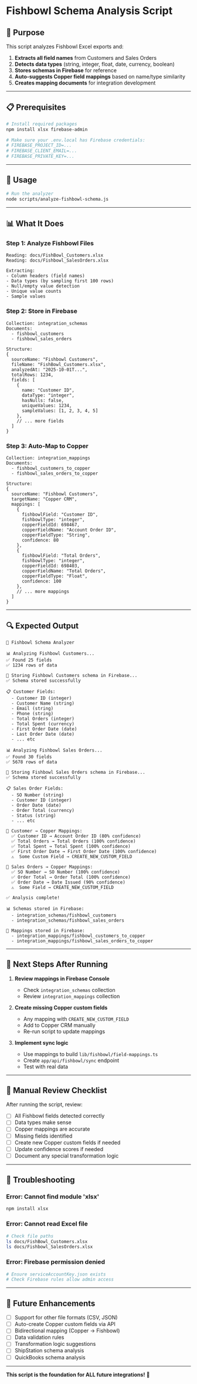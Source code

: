 # Fishbowl Schema Analysis Script

## 🎯 **Purpose**

This script analyzes Fishbowl Excel exports and:
1. **Extracts all field names** from Customers and Sales Orders
2. **Detects data types** (string, integer, float, date, currency, boolean)
3. **Stores schemas in Firebase** for reference
4. **Auto-suggests Copper field mappings** based on name/type similarity
5. **Creates mapping documents** for integration development

---

## 📋 **Prerequisites**

```bash
# Install required packages
npm install xlsx firebase-admin

# Make sure your .env.local has Firebase credentials:
# FIREBASE_PROJECT_ID=...
# FIREBASE_CLIENT_EMAIL=...
# FIREBASE_PRIVATE_KEY=...
```

---

## 🚀 **Usage**

```bash
# Run the analyzer
node scripts/analyze-fishbowl-schema.js
```

---

## 📊 **What It Does**

### **Step 1: Analyze Fishbowl Files**
```
Reading: docs/FishBowl_Customers.xlsx
Reading: docs/Fishbowl_SalesOrders.xlsx

Extracting:
- Column headers (field names)
- Data types (by sampling first 100 rows)
- Null/empty value detection
- Unique value counts
- Sample values
```

### **Step 2: Store in Firebase**
```
Collection: integration_schemas
Documents:
  - fishbowl_customers
  - fishbowl_sales_orders

Structure:
{
  sourceName: "Fishbowl Customers",
  fileName: "FishBowl_Customers.xlsx",
  analyzedAt: "2025-10-01T...",
  totalRows: 1234,
  fields: [
    {
      name: "Customer ID",
      dataType: "integer",
      hasNulls: false,
      uniqueValues: 1234,
      sampleValues: [1, 2, 3, 4, 5]
    },
    // ... more fields
  ]
}
```

### **Step 3: Auto-Map to Copper**
```
Collection: integration_mappings
Documents:
  - fishbowl_customers_to_copper
  - fishbowl_sales_orders_to_copper

Structure:
{
  sourceName: "Fishbowl Customers",
  targetName: "Copper CRM",
  mappings: [
    {
      fishbowlField: "Customer ID",
      fishbowlType: "integer",
      copperFieldId: 698467,
      copperFieldName: "Account Order ID",
      copperFieldType: "String",
      confidence: 80
    },
    {
      fishbowlField: "Total Orders",
      fishbowlType: "integer",
      copperFieldId: 698403,
      copperFieldName: "Total Orders",
      copperFieldType: "Float",
      confidence: 100
    },
    // ... more mappings
  ]
}
```

---

## 🔍 **Expected Output**

```
🚀 Fishbowl Schema Analyzer

📊 Analyzing Fishbowl Customers...
✅ Found 25 fields
✅ 1234 rows of data

💾 Storing Fishbowl Customers schema in Firebase...
✅ Schema stored successfully

📋 Customer Fields:
  - Customer ID (integer)
  - Customer Name (string)
  - Email (string)
  - Phone (string)
  - Total Orders (integer)
  - Total Spent (currency)
  - First Order Date (date)
  - Last Order Date (date)
  - ... etc

📊 Analyzing Fishbowl Sales Orders...
✅ Found 30 fields
✅ 5678 rows of data

💾 Storing Fishbowl Sales Orders schema in Firebase...
✅ Schema stored successfully

📋 Sales Order Fields:
  - SO Number (string)
  - Customer ID (integer)
  - Order Date (date)
  - Order Total (currency)
  - Status (string)
  - ... etc

🔗 Customer → Copper Mappings:
  ✅ Customer ID → Account Order ID (80% confidence)
  ✅ Total Orders → Total Orders (100% confidence)
  ✅ Total Spent → Total Spent (100% confidence)
  ✅ First Order Date → First Order Date (100% confidence)
  ⚠️  Some Custom Field → CREATE_NEW_CUSTOM_FIELD

🔗 Sales Orders → Copper Mappings:
  ✅ SO Number → SO Number (100% confidence)
  ✅ Order Total → Order Total (100% confidence)
  ✅ Order Date → Date Issued (90% confidence)
  ⚠️  Some Field → CREATE_NEW_CUSTOM_FIELD

✅ Analysis complete!

📊 Schemas stored in Firebase:
  - integration_schemas/fishbowl_customers
  - integration_schemas/fishbowl_sales_orders

🔗 Mappings stored in Firebase:
  - integration_mappings/fishbowl_customers_to_copper
  - integration_mappings/fishbowl_sales_orders_to_copper
```

---

## 🎯 **Next Steps After Running**

1. **Review mappings in Firebase Console**
   - Check `integration_schemas` collection
   - Review `integration_mappings` collection

2. **Create missing Copper custom fields**
   - Any mapping with `CREATE_NEW_CUSTOM_FIELD`
   - Add to Copper CRM manually
   - Re-run script to update mappings

3. **Implement sync logic**
   - Use mappings to build `lib/fishbowl/field-mappings.ts`
   - Create `app/api/fishbowl/sync` endpoint
   - Test with real data

---

## 📝 **Manual Review Checklist**

After running the script, review:

- [ ] All Fishbowl fields detected correctly
- [ ] Data types make sense
- [ ] Copper mappings are accurate
- [ ] Missing fields identified
- [ ] Create new Copper custom fields if needed
- [ ] Update confidence scores if needed
- [ ] Document any special transformation logic

---

## 🔧 **Troubleshooting**

### **Error: Cannot find module 'xlsx'**
```bash
npm install xlsx
```

### **Error: Cannot read Excel file**
```bash
# Check file paths
ls docs/FishBowl_Customers.xlsx
ls docs/Fishbowl_SalesOrders.xlsx
```

### **Error: Firebase permission denied**
```bash
# Ensure serviceAccountKey.json exists
# Check Firebase rules allow admin access
```

---

## 🚀 **Future Enhancements**

- [ ] Support for other file formats (CSV, JSON)
- [ ] Auto-create Copper custom fields via API
- [ ] Bidirectional mapping (Copper → Fishbowl)
- [ ] Data validation rules
- [ ] Transformation logic suggestions
- [ ] ShipStation schema analysis
- [ ] QuickBooks schema analysis

---

**This script is the foundation for ALL future integrations!** 🎉
